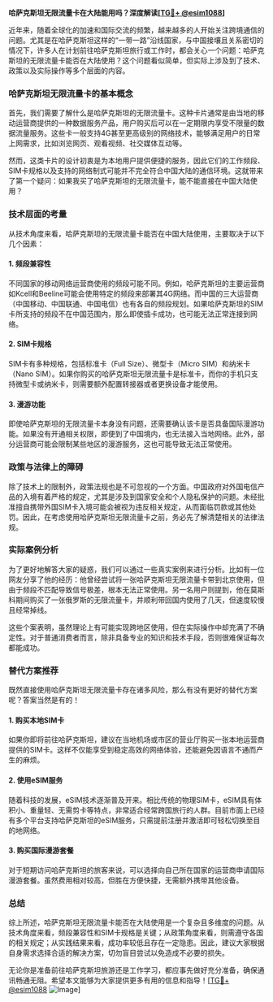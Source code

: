 **哈萨克斯坦无限流量卡在大陆能用吗？深度解读[[TG💪+ @esim1088](https://t.me/s/esim1088)]**

近年来，随着全球化的加速和国际交流的频繁，越来越多的人开始关注跨境通信的问题。尤其是在哈萨克斯坦这样的“一带一路”沿线国家，与中国接壤且关系密切的情况下，许多人在计划前往哈萨克斯坦旅行或工作时，都会关心一个问题：哈萨克斯坦的无限流量卡能否在大陆使用？这个问题看似简单，但实际上涉及到了技术、政策以及实际操作等多个层面的内容。

### 哈萨克斯坦无限流量卡的基本概念

首先，我们需要了解什么是哈萨克斯坦的无限流量卡。这种卡片通常是由当地的移动运营商提供的一种数据服务产品，用户购买后可以在一定期限内享受不限量的数据流量服务。这些卡一般支持4G甚至更高级别的网络技术，能够满足用户的日常上网需求，比如浏览网页、观看视频、社交媒体互动等。

然而，这类卡片的设计初衷是为本地用户提供便捷的服务，因此它们的工作频段、SIM卡规格以及支持的网络制式可能并不完全符合中国大陆的通信环境。这就带来了第一个疑问：如果我买了哈萨克斯坦的无限流量卡，能不能直接在中国大陆使用？

### 技术层面的考量

从技术角度来看，哈萨克斯坦的无限流量卡能否在中国大陆使用，主要取决于以下几个因素：

#### 1. **频段兼容性**
   不同国家的移动网络运营商使用的频段可能不同。例如，哈萨克斯坦的主要运营商如Kcell和Beeline可能会使用特定的频段来部署其4G网络。而中国的三大运营商（中国移动、中国联通、中国电信）也有各自的频段规划。如果哈萨克斯坦的SIM卡所支持的频段不在中国范围内，那么即使插卡成功，也可能无法正常连接到网络。

#### 2. **SIM卡规格**
   SIM卡有多种规格，包括标准卡（Full Size）、微型卡（Micro SIM）和纳米卡（Nano SIM）。如果你购买的哈萨克斯坦无限流量卡是标准卡，而你的手机只支持微型卡或纳米卡，则需要额外配置转接器或者更换设备才能使用。

#### 3. **漫游功能**
   即使哈萨克斯坦的无限流量卡本身没有问题，还需要确认该卡是否具备国际漫游功能。如果没有开通相关权限，即便到了中国境内，也无法接入当地网络。此外，部分运营商可能会限制某些地区的漫游服务，这也可能导致无法正常使用。

### 政策与法律上的障碍

除了技术上的限制外，政策法规也是不可忽视的一个方面。中国政府对外国电信产品的入境有着严格的规定，尤其是涉及到国家安全和个人隐私保护的问题。未经批准擅自携带外国SIM卡入境可能会被视为违反相关规定，从而面临罚款或其他处罚。因此，在考虑使用哈萨克斯坦无限流量卡之前，务必先了解清楚相关的法律法规。

### 实际案例分析

为了更好地解答大家的疑惑，我们可以通过一些真实案例来进行分析。比如有一位网友分享了他的经历：他曾经尝试将一张哈萨克斯坦无限流量卡带到北京使用，但由于频段不匹配导致信号极差，根本无法正常使用。另一名用户则提到，他在莫斯科期间购买了一张俄罗斯的无限流量卡，并顺利带回国内使用了几天，但速度较慢且经常掉线。

这些个案表明，虽然理论上有可能实现跨地区使用，但在实际操作中却充满了不确定性。对于普通消费者而言，除非具备专业的知识和技术手段，否则很难保证每次都能成功。

### 替代方案推荐

既然直接使用哈萨克斯坦无限流量卡存在诸多风险，那么有没有更好的替代方案呢？答案当然是有的！

#### 1. **购买本地SIM卡**
   如果你即将前往哈萨克斯坦，建议在当地机场或市区的营业厅购买一张本地运营商提供的SIM卡。这样不仅能享受到稳定高效的网络体验，还能避免因语言不通而产生的麻烦。

#### 2. **使用eSIM服务**
   随着科技的发展，eSIM技术逐渐普及开来。相比传统的物理SIM卡，eSIM具有体积小、重量轻、无需剪卡等特点，非常适合经常跨国旅行的人群。目前市面上已经有多个平台支持哈萨克斯坦的eSIM服务，只需提前注册并激活即可轻松切换至目的地网络。

#### 3. **购买国际漫游套餐**
   对于短期访问哈萨克斯坦的旅客来说，可以选择向自己所在国家的运营商申请国际漫游套餐。虽然费用相对较高，但胜在方便快捷，无需额外携带其他设备。

### 总结

综上所述，哈萨克斯坦无限流量卡能否在大陆使用是一个复杂且多维度的问题。从技术角度来看，频段兼容性和SIM卡规格是关键；从政策角度来看，则需遵守各国的相关规定；从实践结果来看，成功率较低且存在一定隐患。因此，建议大家根据自身需求选择合适的解决方案，切勿盲目尝试以免造成不必要的损失。

无论你是准备前往哈萨克斯坦旅游还是工作学习，都应事先做好充分准备，确保通讯畅通无阻。希望本文能够为大家提供更多有用的信息和指导！[[TG💪+ @esim1088](https://t.me/s/esim1088) ![Image](https://i.postimg.cc/4NQfJmqS/Snipaste-2025-05-13-00-14-12.png)]